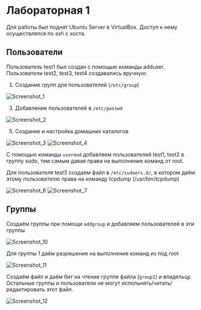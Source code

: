 # Лабораторная 1

Для работы был поднят Ubuntu Server в VirtualBox. Доступ к нему осуществлялся по ssh с хоста.

## Пользователи

Пользователь test1 был создан с помощью команды adduser.
Пользователи test2, test3, test4 создавались вручную:

1) Создание групп для пользователей (`/etc/group`)

![Screenshot_1](https://github.com/user-attachments/assets/19ae46ac-f16f-4e59-afdb-55630f29c7a9)

3) Добавление пользователей в `/etc/passwd`

![Screenshot_2](https://github.com/user-attachments/assets/a315bd22-3094-4b00-aa39-9cd6ada242ce)

5) Создание и настройка домашних каталогов

![Screenshot_3](https://github.com/user-attachments/assets/757f3ec9-60db-4b4e-91aa-addeb87307bc)
![Screenshot_4](https://github.com/user-attachments/assets/7e2fbbb6-3259-47f0-a3da-dfba5fe7eb55)

С помощью команды `usermod` добавляем пользователей test1, test2 в группу sudo, тем самым давая права на выполнение команд от root.

Для пользователя test3 создаем файл в `/etc/sudoers.d/`, в котором даём этому пользователю права на команду tcpdump (/usr/bin/tcpdump)

![Screenshot_8](https://github.com/user-attachments/assets/3f034d49-60c7-41e4-a38e-6897688da9ca)
![Screenshot_7](https://github.com/user-attachments/assets/4c9adbf3-d3ae-4443-980d-68e83d0f83df)

## Группы

Создаём группы при помощи `addgroup` и добавляем пользователей в эти группы

![Screenshot_10](https://github.com/user-attachments/assets/a3882f0a-154d-48a8-8d68-65b6587896b1)


Для группы 1 даём разрешение на выполнение команд из под root

![Screenshot_11](https://github.com/user-attachments/assets/e2f38493-0fca-49f0-8acf-491deecdeaa4)

Создаём файл и даём бит на чтение группе файла (`group1`) и владельцу. Остальные группы и пользователи не могут испольнять/читать/редактировать этот файл.

![Screenshot_12](https://github.com/user-attachments/assets/993b47e7-1211-441d-b3d7-52a22ce41112)



